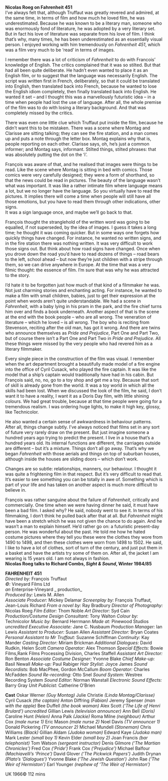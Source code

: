 
**Nicolas Roeg on Fahrenheit 451**<br>
I’ve always felt that, although Truffaut was greatly revered and admired, at the same time, in terms of film and how much he loved film, he was underestimated. Because he was known to be a literary man, someone who was enormously fond of literature, he was adopted by a very literary set. But in fact his love of literature was separate from his love of film. I think that’s why, many times, he has been underestimated as an essentially visual person. I enjoyed working with him tremendously on _Fahrenheit 451_, which was a film very much to be ‘read’ in terms of images.

I remember there was a lot of criticism of _Fahrenheit_ to do with Francois’ knowledge of English. The critics complained that it was so stilted. But that had all been quite deliberate. He hadn’t even wanted to place it as an English film, or to suggest that the language was necessarily English. The script was written first in French, deliberately, so that it could be translated into English, then translated back into French, because he wanted to lose the English idiom completely, then finally translated back into English. He wanted it set – and I thought this was a marvellously futuristic idea – in a time when people had lost the use of language. After all, the whole premise of the film was to do with losing a literary background. And that was completely missed by the critics.

There was even one little clue which Truffaut put inside the film, because he didn’t want this to be mistaken. There was a scene where Montag and Clarisse are sitting talking; they can see the fire station, and a man comes up and puts a note through the letter box. Montag explains why that is, people reporting on each other. Clarisse says, oh, he’s just a common informer; and Montag says, informant. Stilted things, stilted phrases: that was absolutely putting the dot on the ‘i’.

François was aware of that, and he realised that images were things to be read. Like the scene where Montag is sitting in bed with comics. Those comics were very carefully designed; they were a form of shorthand, so that the news could be read in pictures. The beauty of the language wasn’t what was important. It was like a rather intimate film where language means a lot, but we no longer have the language. So you virtually have to read the pictures. It implies there will come a time when people will still have all those emotions, but you have to read them through other indications, other signs.  
It was a sign language once, and maybe we’ll go back to that.

François thought the stranglehold of the written word was going to be equalled, if not superseded, by the idea of images. I guess it takes a long time; he thought it was coming quicker. But in some ways one forgets how quickly things have changed. For instance, he wanted no written signs, and in the fire station there was nothing written. It was very difficult to work those signs out. But think about how road signs have changed. Once when you drove down the road you’d have to read dozens of things – road bears to the left, school ahead – but now they’re just children with a stripe through them, so we can drive anywhere in Europe. At the time that was a very filmic thought: the essence of film. I’m sure that was why he was attracted to the story.

I’d hate it to be forgotten just how much of that kind of a filmmaker he was. Not just charming stories and enchanting acting. For instance, he wanted to make a film with small children, babies, just to get their expression at the point when words aren’t quite understandable. We had a scene in _Fahrenheit_, with a baby lying in his pram in the park, and the fire chief turns him over and finds a book underneath. Another aspect of that is the scene at the end with the book people – who are all wrong. The veneration of literature – which he loved – is all wrong. The boy who is reciting from Stevenson, reciting after the old man, has got it wrong. And there are twins who announce themselves as _Pride and Prejudice_, Part One and Part Two, but of course there isn’t a Part One and Part Two in _Pride and Prejudice_. All these things were missed by the very people who had revered him as a literary filmmaker.

Every single piece in the construction of the film was visual. I remember when the art department brought a beautifully made model of a fire engine into the office of Cyril Cusack, who played the fire captain. It was like the model that a ship’s captain would traditionally have had in his cabin. But François said, no, no, go to a toy shop and get me a toy. Because that sort of skill is already gone from the world. It was a toy world in which all the skills had been lost. When we discussed the look of the film, he said, I don’t want it to have a reality, I want it as a Doris Day film, with little shining colours. We had great trouble, because at that time people were going for a tremendous realism. I was ordering huge lights, to make it high key, glossy, like Technicolor.

He also wanted a certain sense of awkwardness in behaviour patterns. After all, things change subtly. I’ve always noticed that films set in any sort of future very rarely draw on the present. But just imagine someone a hundred years ago trying to predict the present. I live in a house that’s a hundred years old. Its internal functions are different, the carriages outside are different – but it’s a mixture. Things don’t all go away. That’s why we began _Fahrenheit_ with those aerials and things on top of suburban houses, although inside the houses are sliding doors – which don’t work.

Changes are so subtle: relationships, manners, our behaviour. I thought it was quite a frightening film in that respect. But it’s very difficult to read that. It’s easier to see something you can be totally in awe of. Something which is part of your life and has taken on another aspect is much more difficult to believe in.

François was rather sanguine about the failure of _Fahrenheit_, critically and commercially. One time when we were having dinner he said, it must have been a bad film. I asked why? He said, nobody went to see it. In terms of his filmmaking, I don’t think he pulled back after that at all. But _Fahrenheit_ might have been a stretch which he was not given the chance to do again. And he wasn’t a man to explain himself. He’d rather go on: a futuristic present-day person. He was wonderful about the past. He told me how he hated costume pictures where they tell you these were the clothes they wore from 1490 to 1498, and then these clothes were worn from 1498 to 1502. He said, I like to have a lot of clothes, sort of turn of the century, and just put them in a basket and have the artists try some of them on. After all, the jacket I am wearing is 15 years old. I am not always in fashion.<br>
**Nicolas Roeg talks to Richard Combs, _Sight & Sound_, Winter 1984/85**<br>

**FAHRENHEIT 451**<br>
_Directed by:_ François Truffaut<br>
_©:_ Vineyard Films Ltd<br>
_an_ Enterprise-Vineyard _ production_<br>
_Produced by:_ Lewis M. Allen<br>
_Associate Producer:_ Mickey Delamar
_Screenplay by:_ François Truffaut, Jean-Louis Richard
_From a novel by:_ Ray Bradbury
_Director of Photography:_ Nicolas Roeg
_Film Editor:_ Thom Noble
_Art Director:_ Syd Cain
_Production/Costume Design Consultant:_ Tony Walton
_Colour by:_ Technicolor
_Music by:_ Bernard Herrmann
_Made at:_ Pinewood Studios
_uncredited_
_Executive Associate:_ Jane C. Nusbaum
_Production Manager:_ Ian Lewis
_Assistant to Producer:_ Susan Allen
_Assistant Director:_ Bryan Coates
_Personal Assistant to Mr Truffaut:_ Suzanne Schiffman
_Continuity:_ Kay Mander
_Casting Director:_ Miriam Brickman
_Additional Dialogues:_ David Rudkin, Helen Scott
_Camera Operator:_ Alex Thomson
_Special Effects:_ Bowie Films,Rank Films Processing Division, Charles Staffell
_Assistant Art Director:_ Ron Benton
_Associate Costume Designer:_ Yvonne Blake
_Chief Make-up:_ Basil Newall
_Make-up:_ Paul Rabiger
_Hair Stylist:_ Joyce James
_Sound Recordists:_ Bob MacPhee, Gordon McCallum
_Boom Operator:_ Charles McFadden
_Sound Re-recording:_ Otto Snel
_Sound System:_ Westrex Recording System
_Sound Editor:_ Norman Wanstall
_Electronic Sound Effects:_ Barry Gray
_Unit Publicist:_ Catherine O’Brien

**Cast**
Oskar Werner _(Guy Montag)_
Julie Christie _(Linda Montag/Clarisse)_
Cyril Cusack _(the captain)_
Anton Diffring _(Fabian)_
Jeremy Spenser _(man with the apple)_
Bee Duffell _(the book woman)_
Alex Scott _(‘The Life of Henri Brulard’)_
_uncredited_
Gillian Lewis _(television announcer)_
Ann Bell _(Doris)_
Caroline Hunt _(Helen)_
Anna Palk _(Jackie)_
Roma Milne _(neighbour)_
Arthur Cox _(male nurse 1)_
Eric Mason _(male nurse 2)_
Noel Davis _(TV announcer 1)_
Donald Pickering _(TV announcer 2)_
Michael Mundell _(Stoneman)_
Chris Williams _(Black)_
Gillian Aldam _(Judoka woman)_
Edward Kaye _(Judoka man)_
Mark Lester _(small boy 1)_
Kevin Elder _(small boy 2)_
Joan Francis _(bar telephonist)_
Tom Watson _(sergeant instructor)_
Denis Gilmore _(‘The Martian Chronicles’)_
Fred Cox _(‘Pride’)_
Frank Cox _(‘Prejudice’)_
Michael Balfour _(Machiavelli’s ‘Prince’)_
David Glover _(‘The Pickwick Papers’)_
Judith Drynan _(Plato’s ‘Dialogues’)_
Yvonne Blake _(‘The Jewish Question’)_
John Rae _(‘The Weir of Hermiston’)_
Earl Younger _(nephew of ‘The Weir of Hermiston’)_

UK 1966©
112 mins
<!--stackedit_data:
eyJoaXN0b3J5IjpbOTUyMDU1Mzg1XX0=
-->
